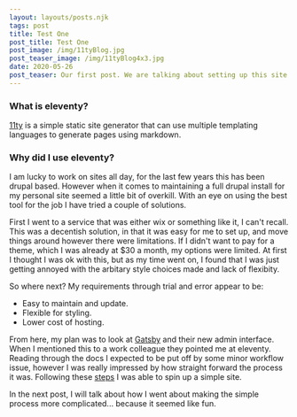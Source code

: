 ```yaml
---
layout: layouts/posts.njk
tags: post
title: Test One
post_title: Test One
post_image: /img/11tyBlog.jpg
post_teaser_image: /img/11tyBlog4x3.jpg
date: 2020-05-26
post_teaser: Our first post. We are talking about setting up this site. Spoiler, it worked.
---
```


### What is eleventy?
[11ty](https://www.11ty.dev/) is a simple static site generator that can use multiple templating languages to generate pages using markdown.

### Why did I use eleventy?
I am lucky to work on sites all day, for the last few years this has been drupal based. However when it comes to maintaining a full drupal install for my personal site seemed a little bit of overkill. With an eye on using the best tool for the job I have tried a couple of solutions.

First I went to a service that was either wix or something like it, I can't recall. This was a decentish solution, in that it was easy for me to set up, and move things around however there were limitations. If I didn't want to pay for a theme, which I was already at $30 a month, my options were limited. At first I thought I was ok with this, but as my time went on, I found that I was just getting annoyed with the arbitary style choices made and lack of flexibity.

So where next? My requirements through trial and error appear to be:
 - Easy to maintain and update.
 - Flexible for styling.
 - Lower cost of hosting.

From here, my plan was to look at [Gatsby](https://www.gatsbyjs.org/) and their new admin interface. When I mentioned this to a work colleague they pointed me at eleventy. Reading through the docs I expected to be put off by some minor workflow issue, however I was really impressed by how straight forward the process it was. Following these [steps](https://www.11ty.dev/docs/tutorials/) I was able to spin up a simple site.

In the next post, I will talk about how I went about making the simple process more complicated... because it seemed like fun.